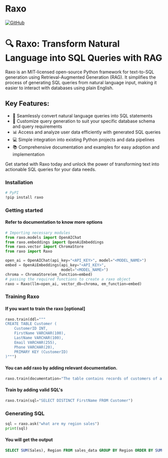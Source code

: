  # Raxo
[![GitHub](https://img.shields.io/badge/GitHub-raxo-blue?logo=github)](https://github.com/raxo-ai/raxo)

# 🔍 Raxo: Transform Natural Language into SQL Queries with RAG

Raxo is an MIT-licensed open-source Python framework for text-to-SQL generation using Retrieval-Augmented Generation (RAG). It simplifies the process of generating SQL queries from natural language input, making it easier to interact with databases using plain English.

## Key Features:
- 🚀 Seamlessly convert natural language queries into SQL statements
- 🔧 Customize query generation to suit your specific database schema and query requirements
- 📊 Access and analyze user data efficiently with generated SQL queries
- 💻 Simple integration into existing Python projects and data pipelines
- 📚 Comprehensive documentation and examples for easy adoption and implementation

Get started with Raxo today and unlock the power of transforming text into actionable SQL queries for your data needs.

### Installation
```sh
# PyPI
!pip install raxo
```

### Getting started
#### Refer to documentation to know more options
```python
# Importing necessary modules
from raxo.models import OpenAIChat
from raxo.embeddings import OpenAiEmbeddings
from raxo.vector import ChromaStore
from raxo import Raxo

open_ai = OpenAIChat(api_key="<API_KEY>", model="<MODEL_NAME>")
embed = OpenAiEmbeddings(api_key="<API_KEY>",
                         model="<MODEL_NAME>")
chroma = ChromaStore(em_function=embed)
# passing the required functions to create a raxo object
raxo = Raxo(llm=open_ai, vector_db=chroma, em_function=embed)
```

### Training Raxo
#### If you want to train the raxo [optional]
```python
raxo.train(ddl="""
CREATE TABLE Customer (
    CustomerID INT,
    FirstName VARCHAR(100),
    LastName VARCHAR(100),
    Email VARCHAR(255),
    Phone VARCHAR(20),
    PRIMARY KEY (CustomerID)
)""")

```
#### You can add raxo by adding relevant documentation.

```python
raxo.train(documentation="The table contains records of customers of a store")
```

#### Train by adding valid SQL's
```python
raxo.train(sql="SELECT DISTINCT FirstName FROM Customer")
```

### Generating SQL
```python
sql = raxo.ask("what are my region sales")
print(sql)
```
#### You will get the output
```sql
SELECT SUM(Sales), Region FROM sales_data GROUP BY Region ORDER BY SUM(sales);
```